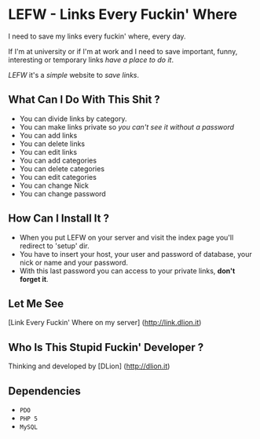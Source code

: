 LEFW - Links Every Fuckin' Where
================================
I need to save my links every fuckin' where, every day.

If I'm at university or if I'm at work and I need to save important, funny, interesting or temporary links _have a place to do it_.

*LEFW* it's a _simple_ website to _save links_.

What Can I Do With This Shit ?
----------------------------
* You can divide links by category.
* You can make links private so *you can't see it without a password*
* You can add links 
* You can delete links
* You can edit links
* You can add categories
* You can delete categories
* You can edit categories
* You can change Nick
* You can change password

How Can I Install It ?
--------------------
* When you put LEFW on your server and visit the index page you'll redirect to 'setup' dir.
* You have to insert your host, your user and password of database, your nick or name and your password.
* With this last password you can access to your private links, **don't forget it**.

Let Me See
----------
[Link Every Fuckin' Where on my server] (http://link.dlion.it)


Who Is This Stupid Fuckin' Developer ?
---------------------------------------
Thinking and developed by [DLion] (http://dlion.it)


Dependencies
------------
* `PDO`
* `PHP 5`
* `MySQL`
